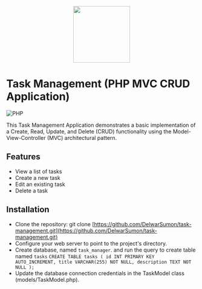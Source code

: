 <p align="center"><a href="https://delwar-ecommerce.netlify.app/" target="_blank" ><img src="https://github.com/DelwarSumon/fs13-CSS-SASS/blob/main/logo.png?raw=true" style="width:150px; height:auto;"></a></p>

# Task Management (PHP MVC CRUD Application)
![PHP](https://img.shields.io/badge/PHP-v.8.2.4-green)

This Task Management Application demonstrates a basic implementation of a Create, Read, Update, and Delete (CRUD) functionality using the Model-View-Controller (MVC) architectural pattern.

## Features
* View a list of tasks
* Create a new task
* Edit an existing task
* Delete a task

## Installation
- Clone the repository: git clone [https://github.com/DelwarSumon/task-management.git](https://github.com/DelwarSumon/task-management.git) 
- Configure your web server to point to the project's directory.
- Create database, named `task_manager`. and run the query to create table named `tasks`
  `
      CREATE TABLE tasks (
        id INT PRIMARY KEY AUTO_INCREMENT,
        title VARCHAR(255) NOT NULL,
        description TEXT NOT NULL
      );
  `
- Update the database connection credentials in the TaskModel class (models/TaskModel.php).
